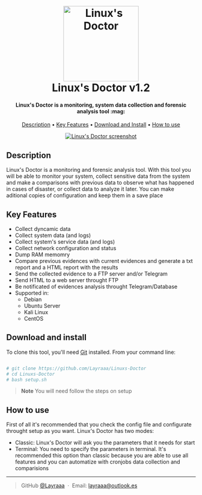 
<h1 align="center">
  <br>
  <a href="https://github.com/Layraaa/Linuxs-Doctor"><img src="https://user-images.githubusercontent.com/107069518/216837233-852f0aa6-2d05-4239-bb91-21952d8d0220.png" alt="Linux's Doctor" width="200"></a>
  <br>
  Linux's Doctor v1.2
  <br>
</h1>

<h4 align="center">Linux's Doctor is a monitoring, system data collection and forensic analysis tool :mag:</h4>

<p align="center">
  <a href="#description">Description</a> •
  <a href="#key-features">Key Features</a> •
  <a href="#download-and-install">Download and Install</a> •
  <a href="#how-to-use">How to use</a>
</p>

<div align="center">
  <a href="https://github.com/Layraaa/Linuxs-Doctor"><img src="https://user-images.githubusercontent.com/107069518/216837577-3a21083b-0a4a-4078-abe4-522028e7586d.png" alt="Linux's Doctor screenshot"></a>
</div>

## Description

Linux's Doctor is a monitoring and forensic analysis tool. With this tool you will be able to monitor your system, collect sensitive data from the system and make a comparisons with previous data to observe what has happened in cases of disaster, or collect data to analyze it later. You can make aditional copies of configuration and keep them in a save place

## Key Features

* Collect dyncamic data
* Collect system data (and logs)
* Collect system's service data (and logs)
* Collect network configuration and status
* Dump RAM memomry
* Compare previous evidences with current evidences and generate a txt report and a HTML report with the results
* Send the collected evidence to a FTP server and/or Telegram
* Send HTML to a web server throught FTP
* Be notificated of evidences analysis throught Telegram/Database
* Supported in:
  - Debian
  - Ubuntu Server
  - Kali Linux
  - CentOS

## Download and install

To clone this tool, you'll need [Git](https://git-scm.com) installed. From your command line:

```bash

# git clone https://github.com/Layraaa/Linuxs-Doctor
# cd Linuxs-Doctor
# bash setup.sh
```

> **Note**
> You will need follow the steps on setup


## How to use

First of all it's recommended that you check the config file and configurate throught setup as you want. Linux's Doctor has two modes:
* Classic: Linux's Doctor will ask you the parameters that it needs for start
* Terminal: You need to specify the parameters in terminal. It's recommended this option than classic because you are able to use all features and you can automatize with cronjobs data collection and comparisions

---

> GitHub [@Layraaa](https://github.com/Layraaa) &nbsp;&middot;&nbsp;
> Email: layraaa@outlook.es

